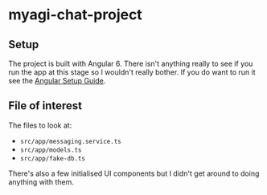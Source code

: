 # myagi-chat-project

## Setup
The project is built with Angular 6. There isn't anything really to see if you run the app at this stage so I wouldn't really bother. If you do want to run it see the [Angular Setup Guide](https://angular.io/guide/setup).

## File of interest
The files to look at:
+ `src/app/messaging.service.ts`
+ `src/app/models.ts`
+ `src/app/fake-db.ts`


There's also a few initialised UI components but I didn't get around to doing anything with them.
